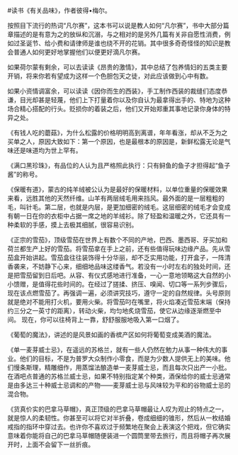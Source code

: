 \#读书《有关品味》，作者彼得•梅尔。

按照目下流行的热词“凡尔赛”，这本书可以说是教人如何“凡尔赛”，书中大部分篇章描述的是有意为之的放纵和沉溺，与之相对的是另外几篇有关非自愿性消费，例如过圣诞节、给小费和请律师是谁也绕不开的花销。其中很多奇奇怪怪的知识是教会普通人如何更好地掌握他们以便更好滴凡尔赛。

如果荷尔蒙有剩余，可以去读读《昂贵的激情》，其中总结了包养情妇的五类主要开销，将来你若有望成为这样一个色胆包天之徒，对此应该做到心中有数。

如果小资情调富余，可以读读《因你而生的西装》，手工制作西装的裁缝们态度恭谦，目光却甚是轻蔑，他们上下打量着你以及你自认为最拿得出手的、特地为这种场合精心搭配的行头。贬损你的着装之后，他们又开始郑重其事地记录你身体的特异之处。

《有钱人吃的蘑菇》，为什么松露的价格明明高到离谱，年年看涨，却从不乏为之买单之人，原因大致如下：第一个原因，也是最根本的原因是，新鲜松露无论是气味还是味道均为世上罕有。

《满口黑珍珠》，有品位的人认为且严格照此执行：只有鲟鱼的鱼子才担得起“鱼子酱”的称号。

《保暖有道》，蒙古的纯羊绒被公认为是最好的保暖材料，以单位重量的保暖效果来看，远胜其他的天然纤维。山羊有两层绒毛用来挡风。最外面的是一层粗粗的毛，叫针毛。第二层，也就是内层，是更加细密的绒毛。这层细密的绒毛才会变成有朝一日在你的衣柜中占据一席之地的羊绒衫。除了轻盈和温暖之外，它还具有一种柔软的手感，摸上去极其细腻，很容易识别。

《正宗的雪茄》，顶级雪茄在世界上有数个不同的产地，巴西、墨西哥、牙买加和荷兰都生产上好的雪茄。将雪茄拿在手上之前，还有些值得玩味边缘产品。先从雪茄盒开始讲起。雪茄盒往往装饰得十分华丽，却不乏实用功能，打开盒子，一阵清香袭来，不妨静下心来，细细地品味这缕香气。若没有一小时左右的独处时间，还是把雪茄留到日后吧。从容、有仪式感地进行准备，一心一意地领略这大自然的小小馈赠，是值得花些时间的。在经过了搓揉、挤压、嗅闻、切口等一系列步骤后，现在该点燃雪茄了。再强调一遍，必须讲究技巧，遵守一定的自然规律。头号原则就是绝对不能用打火机，要用火柴。将雪茄叼在嘴里，将火焰凑近雪茄末端（保持约三分之一英寸的距离），转动火柴，均匀地炙烧雪茄，使它从边缘逐渐燃至中间。 现在，你可以往椅背上一靠，舒舒服服地吸入第一口烟了。

《葡萄的魔法》，讲述的是风景如画的香槟产区如何将葡萄变成美酒的魔法。

《单一麦芽威士忌》，在遥远的苏格兰，就有一些人仍然在勉力从事一种伟大的事业。他们的目标，不是为普罗大众制作小零食，而是为少数人提供无上的美味。他们慢条斯理，精雕细作，用蒸馏法酿造单一麦芽威士忌，而且每次只出产一小批。 在酒吧点普通的苏格兰威士忌，如果不特别指定某个种类，酒保给你的威士忌通常是由多达三十种威士忌调和的产物——麦芽威士忌与风味较为平和的谷物威士忌的混合物。

《货真价实的巴拿马草帽》，真正顶级的巴拿马草帽最让人叹为观止的特点之一，就是惊人的柔韧性。你甚至可以将它对半折叠，卷成细细的锥形，然后从一枚结婚戒指的指环中穿过去。也许你不喜欢过于频繁地在聚会上表演这个把戏，但它确实意味着你能将自己的巴拿马草帽随便装进一个圆筒里带去旅行，而且将帽子再次展开时，上面不会留下一丝折痕。